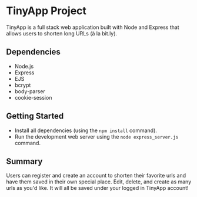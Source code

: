 # TinyApp Project

TinyApp is a full stack web application built with Node and Express that allows users to shorten long URLs (à la bit.ly).

## Dependencies

- Node.js
- Express
- EJS
- bcrypt
- body-parser
- cookie-session


## Getting Started

- Install all dependencies (using the `npm install` command).
- Run the development web server using the `node express_server.js` command.

## Summary

Users can register and create an account to shorten their favorite urls and have them saved in their own special place. 
Edit, delete, and create as many urls as you'd like. It will all be saved under your logged in TinyApp account!
